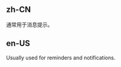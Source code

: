 ## zh-CN

通常用于消息提示。

## en-US

Usually used for reminders and notifications.

<style>

/* tile uploaded pictures */
.avatar-item {
  margin-right: 24px;
}

[class*='-col-rtl'] .avatar-item {
  margin-right: 0;
  margin-left: 24px;
}
</style>

